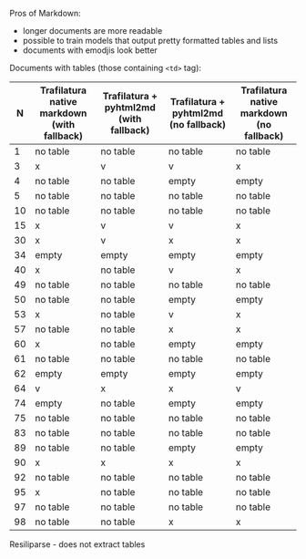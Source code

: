 Pros of Markdown:

- longer documents are more readable
- possible to train models that output pretty formatted tables and lists 
- documents with emodjis look better


Documents with tables (those containing `<td>` tag):

| N  | Trafilatura native markdown (with fallback) | Trafilatura + pyhtml2md (with fallback) | Trafilatura + pyhtml2md (no fallback) | Trafilatura native markdown (no fallback) |
|----|---------------------------------------------|-----------------------------------------|---------------------------------------|-------------------------------------------|
| 1  | no table                                    | no table                                | no table                              | no table                                  
| 3  | x                                           | v                                       | v                                     | x                                         |
| 4  | no table                                    | no table                                | empty                                 | empty                                     | 
| 5  | no table                                    | no table                                | no table                              | no table                                  
| 10 | no table                                    | no table                                | no table                              | no table                                  
| 15 | x                                           | v                                       | v                                     | x                                         | 
| 30 | x                                           | v                                       | x                                     | x                                         |
| 34 | empty                                       | empty                                   | empty                                 | empty                                     
| 40 | x                                           | no table                                | v                                     | x                                         
| 49 | no table                                    | no table                                | no table                              | no table                                  
| 50 | no table                                    | no table                                | empty                                 | empty                                     
| 53 | x                                           | no table                                | v                                     | x                                         
| 57 | no table                                    | no table                                | x                                     | x                                         
| 60 | x                                           | no table                                | empty                                 | empty                                     
| 61 | no table                                    | no table                                | no table                              | no table                                  
| 62 | empty                                       | empty                                   | empty                                 | empty                                     
| 64 | v                                           | x                                       | x                                     | v                                         |
| 74 | empty                                       | no table                                | empty                                 | empty                                     |
| 75 | no table                                    | no table                                | no table                              | no table                                  |
| 83 | no table                                    | no table                                | no table                              | no table                                  
| 89 | no table                                    | no table                                | empty                                 | empty                                     
| 90 | x                                           | x                                       | x                                     | x                                         
| 92 | no table                                    | no table                                | no table                              | no table                                  |
| 95 | x                                           | no table                                | no table                              | no table
| 97 | no table                                    | no table                                | no table                              | no table
|98| no table                                    | no table                                | x                                     |x

Resiliparse - does not extract tables